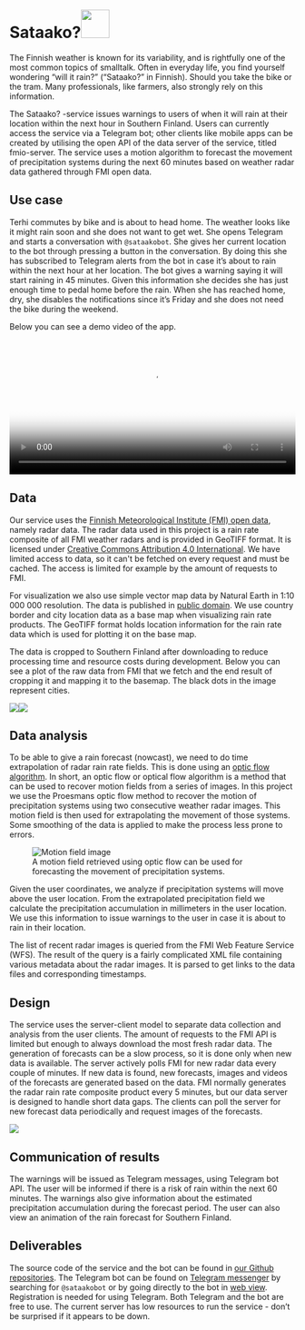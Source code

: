 # Sataako?<img src="https://raw.githubusercontent.com/sataako/sataako.github.io/master/images/umbrella-580061.svg?sanitize=true" width="50" />
The Finnish weather is known for its variability, and is rightfully one of the most common topics of smalltalk. Often in everyday life, you find yourself wondering “will it rain?” (“Sataako?” in Finnish). Should you take the bike or the tram. Many professionals, like farmers, also strongly rely on this information.

The Sataako? -service issues warnings to users of when it will rain at their location within the next hour in Southern Finland. Users can currently access the service via a Telegram bot; other clients like mobile apps can be created by utilising the open API of the data server of the service, titled fmio-server. The service uses a motion algorithm to forecast the movement of precipitation systems during the next 60 minutes based on weather radar data gathered through FMI open data.

## Use case
Terhi commutes by bike and is about to head home. The weather looks like it might rain soon and she does not want to get wet. She opens Telegram and starts a conversation with `@sataakobot`. She gives her current location to the bot through pressing a button in the conversation. By doing this she has subscribed to Telegram alerts from the bot in case it’s about to rain within the next hour at her location. The bot gives a warning saying it will start raining in 45 minutes. Given this information she decides she has just enough time to pedal home before the rain. When she has reached home, dry, she disables the notifications since it’s Friday and she does not need the bike during the weekend.

Below you can see a demo video of the app.
<video style="width: 100%" poster="https://github.com/sataako/sataako.github.io/blob/master/images/photo6023965351362013859.jpg?raw=true" controls=""><source src="https://github.com/sataako/sataako.github.io/blob/master/images/telegram_bot_demo.mp4?raw=true" type="video/mp4"></video>

## Data
Our service uses the [Finnish Meteorological Institute (FMI) open data](https://en.ilmatieteenlaitos.fi/open-data), namely radar data. The radar data used in this project is a rain rate composite of all FMI weather radars and is provided in GeoTIFF format. It is licensed under [Creative Commons Attribution 4.0 International](https://creativecommons.org/licenses/by/4.0/). We have limited access to data, so it can't be fetched on every request and must be cached. The access is limited for example by the amount of requests to FMI.
 
For visualization we also use simple vector map data by Natural Earth in 1:10 000 000 resolution. The data is published in [public domain](https://en.wikipedia.org/wiki/Public_domain_equivalent_license). We use country border and city location data as a base map when visualizing rain rate products. The GeoTIFF format holds location information for the rain rate data which is used for plotting it on the base map.
 
The data is cropped to Southern Finland after downloading to reduce processing time and resource costs during development. Below you can see a plot of the raw data from FMI that we fetch and the end result of cropping it and mapping it to the basemap. The black dots in the image represent cities.
 
<img src="https://github.com/sataako/sataako.github.io/blob/master/images/Radar-suomi_dbz_eureffin.jpg?raw=true" /><img src="https://github.com/sataako/sataako.github.io/blob/master/images/photo6021584182838405706.jpg?raw=true" />

## Data analysis
To be able to give a rain forecast (nowcast), we need to do time extrapolation of radar rain rate fields. This is done using an [optic flow algorithm](http://scholarpedia.org/article/Optic_flow). In short, an optic flow or optical flow algorithm is a method that can be used to recover motion fields from a series of images. In this project we use the Proesmans optic flow method to recover the motion of precipitation systems using two consecutive weather radar images. This motion field is then used for extrapolating the movement of those systems. Some smoothing of the data is applied to make the process less prone to errors.
 
<figure>
<img src="https://github.com/sataako/sataako.github.io/blob/master/images/photo6026217151175698810.jpg?raw=true" alt="Motion field image" />
<figcaption>
A motion field retrieved using optic flow can be used for forecasting the movement of precipitation systems.
</figcaption>
</figure>
 
Given the user coordinates, we analyze if precipitation systems will move above the user location. From the extrapolated precipitation field we calculate the precipitation accumulation in millimeters in the user location. We use this information to issue warnings to the user in case it is about to rain in their location.
 
The list of recent radar images is queried from the FMI Web Feature Service (WFS). The result of the query is a fairly complicated XML file containing various metadata about the radar images. It is parsed to get links to the data files and corresponding timestamps.

## Design
The service uses the server-client model to separate data collection and analysis from the user clients. The amount of requests to the FMI API is limited but enough to always download the most fresh radar data. The generation of forecasts can be a slow process, so it is done only when new data is available. The server actively polls FMI for new radar data every couple of minutes. If new data is found, new forecasts, images and videos of the forecasts are generated based on the data. FMI normally generates the radar rain rate composite product every 5 minutes, but our data server is designed to handle short data gaps. The clients can poll the server for new forecast data periodically and request images of the forecasts.

<img src="https://github.com/sataako/sataako.github.io/blob/master/images/photo6023965351362013861.jpg?raw=true" />

## Communication of results
The warnings will be issued as Telegram messages, using Telegram bot API. The user will be informed if there is a risk of rain within the next 60 minutes. The warnings also give information about the estimated precipitation accumulation during the forecast period. The user can also view an animation of the rain forecast for Southern Finland.
 
## Deliverables
The source code of the service and the bot can be found in [our Github repositories](https://github.com/sataako).
The Telegram bot can be found on [Telegram messenger](https://telegram.org/) by searching for `@sataakobot` or by going directly to the bot in [web view](https://web.telegram.org/#/im?p=@sataakobot). Registration is needed for using Telegram. Both Telegram and the bot are free to use. The current server has low resources to run the service - don’t be surprised if it appears to be down.
 
 
